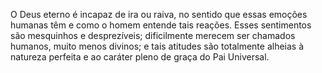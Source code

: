 ﻿O Deus eterno é incapaz de ira ou raiva, no sentido que essas emoções humanas têm e como o homem entende tais reações. Esses sentimentos são mesquinhos e desprezíveis; dificilmente merecem ser chamados humanos, muito menos divinos; e tais atitudes são totalmente alheias à natureza perfeita e ao caráter pleno de graça do Pai Universal.